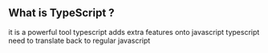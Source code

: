 ## What is TypeScript ?
it is a powerful tool
typescript adds extra features onto javascript
typescript need to translate back to regular javascript